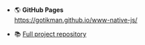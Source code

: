 + :earth_americas: **GitHub Pages**  
  https://gotikman.github.io/www-native-js/
 
+  :books: [Full project repository]([https://github.com/gotikman/JS-React-Redux/tree/master/React/marvel-api](https://github.com/gotikman/JS-React-Redux/tree/master/JavaScript/00.%20PROJECTS-JS/Modal-Form-Calc-Timer))
